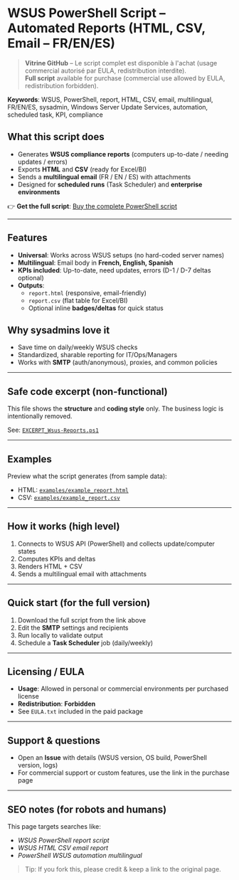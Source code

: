 # WSUS PowerShell Script – Automated Reports (HTML, CSV, Email – FR/EN/ES)

> **Vitrine GitHub** – Le script complet est disponible à l'achat (usage commercial autorisé par EULA, redistribution interdite).  
> **Full script** available for purchase (commercial use allowed by EULA, redistribution forbidden).

**Keywords**: WSUS, PowerShell, report, HTML, CSV, email, multilingual, FR/EN/ES, sysadmin, Windows Server Update Services, automation, scheduled task, KPI, compliance

## What this script does
- Generates **WSUS compliance reports** (computers up-to-date / needing updates / errors)
- Exports **HTML** and **CSV** (ready for Excel/BI)
- Sends a **multilingual email** (FR / EN / ES) with attachments
- Designed for **scheduled runs** (Task Scheduler) and **enterprise environments**

👉 **Get the full script**: [Buy the complete PowerShell script](#)  


---

## Features
- **Universal**: Works across WSUS setups (no hard-coded server names)
- **Multilingual**: Email body in **French, English, Spanish**
- **KPIs included**: Up-to-date, need updates, errors (D-1 / D-7 deltas optional)
- **Outputs**:
  - `report.html` (responsive, email-friendly)
  - `report.csv` (flat table for Excel/BI)
  - Optional inline **badges/deltas** for quick status

## Why sysadmins love it
- Save time on daily/weekly WSUS checks
- Standardized, sharable reporting for IT/Ops/Managers
- Works with **SMTP** (auth/anonymous), proxies, and common policies

---

## Safe code excerpt (non-functional)
This file shows the **structure** and **coding style** only. The business logic is intentionally removed.

See: [`EXCERPT_Wsus-Reports.ps1`](EXCERPT_Wsus-Reports.ps1)

---

## Examples
Preview what the script generates (from sample data):

- HTML: [`examples/example_report.html`](examples/example_report.html)
- CSV: [`examples/example_report.csv`](examples/example_report.csv)

---

## How it works (high level)
1. Connects to WSUS API (PowerShell) and collects update/computer states
2. Computes KPIs and deltas
3. Renders HTML + CSV
4. Sends a multilingual email with attachments

---

## Quick start (for the full version)
1. Download the full script from the link above
2. Edit the **SMTP** settings and recipients
3. Run locally to validate output
4. Schedule a **Task Scheduler** job (daily/weekly)

---

## Licensing / EULA
- **Usage**: Allowed in personal or commercial environments per purchased license
- **Redistribution**: **Forbidden**
- See `EULA.txt` included in the paid package

---

## Support & questions
- Open an **Issue** with details (WSUS version, OS build, PowerShell version, logs)
- For commercial support or custom features, use the link in the purchase page

---

## SEO notes (for robots and humans)
This page targets searches like:
- *WSUS PowerShell report script*
- *WSUS HTML CSV email report*
- *PowerShell WSUS automation multilingual*

> Tip: If you fork this, please credit & keep a link to the original page.
